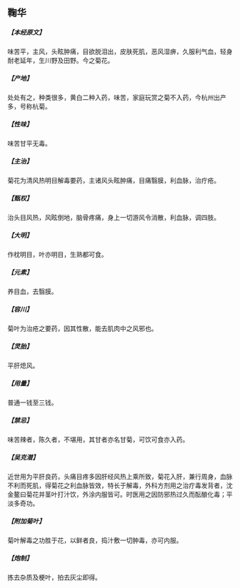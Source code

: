 ## 鞠华

##### 【本经原文】
味苦平，主风，头眩肿痛，目欲脱泪出，皮肤死肌，恶风湿痹，久服利气血，轻身耐老延年，生川野及田野。今之菊花。
##### 【产地】
处处有之，种类很多，黄白二种入药，味苦，家庭玩赏之菊不入药，今杭州出产多，号称杭菊。
##### 【性味】
味苦甘平无毒。
##### 【主治】
菊花为清风热明目解毒要药，主诸风头眩肿痛，目痛翳膜，利血脉，治疔疮。
##### 【甄权】
治头目风热，风眩倒地，脑骨疼痛，身上一切游风令消散，利血脉，调四肢。
##### 【大明】
作枕明目，叶亦明目，生熟都可食。
##### 【元素】
养目血，去翳膜。
##### 【容川】
菊叶为治疮之要药，因其性散，能去肌肉中之风邪也。
##### 【灵胎】
平肝熄风。
##### 【用量】
普通一钱至三钱。
##### 【禁忌】
味苦辣者，陈久者，不堪用，其甘者亦名甘菊，可饮可食亦入药。
##### 【吴克潜】
近世用为平肝良药，头痛目疼多因肝经风热上乘所致，菊花入肝，兼行周身，血脉不利而死肌，得菊花之利血脉皆效，特长于解毒，外科方剂用之治疔毒发背者，沈金鳌曰菊花并茎叶打汁饮，外涂内服皆可。时医用之因防邪热过久而酝酿化毒；平淡多奇功。
##### 【附加菊叶】
菊叶解毒之功胜于花，以鲜者良，捣汁敷一切肿毒，亦可内服。
##### 【炮制】
拣去杂质及梗叶，拍去灰尘即得。